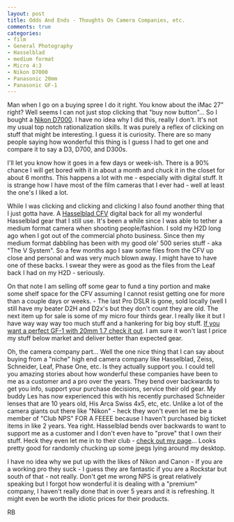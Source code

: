```yaml
---
layout: post
title: Odds And Ends - Thoughts On Camera Companies, etc.
comments: true
categories:
- film
- General Photography
- Hasselblad
- medium format
- Micro 4:3
- Nikon D7000
- Panasonic 20mm
- Panasonic GF-1
---
```

Man when I go on a buying spree I do it right. You know about the iMac 27" right? Well seems I can not just stop clicking that "buy now button"... So I bought a <a href="http://www.amazon.com/gp/product/B0042X9LC4/ref=as_li_ss_tl?ie=UTF8&amp;tag=rbde-20&amp;linkCode=as2&amp;camp=217145&amp;creative=399349&amp;creativeASIN=B0042X9LC4">Nikon D7000</a>. I have no idea why I did this, really I don't. It's not my usual top notch rationalization skills. It was purely a reflex of clicking on stuff that might be interesting. I guess it is curiosity. There are so many people saying how wonderful this thing is I guess I had to get one and compare it to say a D3, D700, and D300s.

I'll let you know how it goes in a few days or week-ish. There is a 90% chance I will get bored with it in about a month and chuck it in the closet for about 6 months. This happens a lot with me - especially with digital stuff. It is strange how I have most of the film cameras that I ever had - well at least the one's I liked a lot.

While I was clicking and clicking and clicking I also found another thing that I just gotta have. A <a href="http://www.hasselbladusa.com/products/digital-backs/cfv-39.aspx">Hasselblad CFV</a> digital back for all my wonderful Hasselblad gear that I still use. It's been a while since I was able to tether a medium format camera when shooting people/fashion. I sold my H2D long ago when I got out of the commercial photo business. Since then my medium format dabbling has been with my good ole' 500 series stuff - aka "The V System". So a few months ago I saw some files from the CFV up close and personal and was very much blown away. I might have to have one of these backs. I swear they were as good as the files from the Leaf back I had on my H2D - seriously.

On that note I am selling off some gear to fund a tiny portion and make some shelf space for the CFV assuming I cannot resist getting one for more than a couple days or weeks. - The last Pro DSLR is gone, sold locally (well I still have my beater D2H and D2x's but they don't count they are old. The next item up for sale is some of my micro four thirds gear. I really like it but I have way way way too much stuff and a hankering for big boy stuff. <a href="http://cgi.ebay.com/ws/eBayISAPI.dll?ViewItem&amp;item=180670217992&amp;ssPageName=ADME:L:LCA:US:1123#ht_500wt_1030">If you want a perfect GF-1 with 20mm 1.7 check it out</a>. I am sure it won't last I price my stuff below market and deliver better than expected gear.

Oh, the camera company part... Well the one nice thing that I can say about buying from a "niche" high end camera company like Hasselblad, Zeiss, Schneider, Leaf, Phase One, etc. Is they actually support you. I could tell you amazing stories about how wonderful these companies have been to me as a customer and a pro over the years. They bend over backwards to get you info, support your purchase decisions, service their old gear. My buddy Les has now experienced this with his recently purchased Schneider lenses that are 10 years old, His Arca Swiss 4x5, etc, etc. Unlike a lot of the camera giants out there like "Nikon" - heck they won't even let me be a member of "Club NPS" FOR A FEEEE because I haven't purchased big ticket items in like 2 years. Yea right. Hasselblad bends over backwards to want to support me as a customer and I don't even have to "prove" that I own their stuff. Heck they even let me in to their club - <a href="http://www.hasselblad.com/hoc/photographers/robert-boyer.aspx">check out my page</a>... Looks pretty good for randomly chucking up some jpegs lying around my desktop.

I have no idea why we put up with the likes of Nikon and Canon - If you are a working pro they suck - I guess they are fantastic if you are a Rockstar but south of that - not really. Don't get me wrong NPS is great relatively speaking but I forgot how wonderful it is dealing with a "premium" company, I haven't really done that in over 5 years and it is refreshing. It might even be worth the idiotic prices for their products.

RB